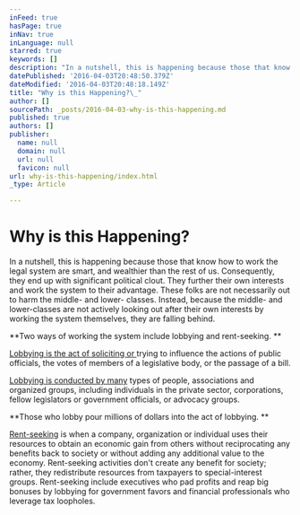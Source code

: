 ```yaml
---
inFeed: true
hasPage: true
inNav: true
inLanguage: null
starred: true
keywords: []
description: "In a nutshell, this is happening because those that know how to work the legal system are smart, and wealthier than the rest of us. Consequently, they end up with significant political clout. They further their own interests and work the system to their advantage. These folks are not necessarily out to harm the middle- and lower- classes. Instead, because the middle- and lower-classes are not actively looking out after their own interests by working the system themselves, they are falling behind.\_"
datePublished: '2016-04-03T20:48:50.379Z'
dateModified: '2016-04-03T20:48:18.149Z'
title: "Why is this Happening?\_"
author: []
sourcePath: _posts/2016-04-03-why-is-this-happening.md
published: true
authors: []
publisher:
  name: null
  domain: null
  url: null
  favicon: null
url: why-is-this-happening/index.html
_type: Article

---
```

# Why is this Happening? 

In a nutshell, this is happening because those that know how to work the legal system are smart, and wealthier than the rest of us. Consequently, they end up with significant political clout. They further their own interests and work the system to their advantage. These folks are not necessarily out to harm the middle- and lower- classes. Instead, because the middle- and lower-classes are not actively looking out after their own interests by working the system themselves, they are falling behind. 

**Two ways of working the system include lobbying and rent-seeking. **

[Lobbying is the act of soliciting or ][0]trying to influence the actions of public officials, the votes of members of a legislative body, or the passage of a bill. 

[Lobbying is conducted by many][1] types of people, associations and organized groups, including individuals in the private sector, corporations, fellow legislators or government officials, or advocacy groups. 

**Those who lobby pour millions of dollars into the act of lobbying. 
**

[Rent-seeking][2] is when a company, organization or individual uses their resources to obtain an economic gain from others without reciprocating any benefits back to society or without adding any additional value to the economy. Rent-seeking activities don't create any benefit for society; rather, they redistribute resources from taxpayers to special-interest groups. Rent-seeking include executives who pad profits and reap big bonuses by lobbying for government favors and financial professionals who leverage tax loopholes.

[0]: http://t.umblr.com/redirect?z=http%3A%2F%2Fdictionary.reference.com%2Fbrowse%2Flobby%3Fs%3Dt&t=N2VlNGYxOGY1YjQwZjNlZTU1MmUxNmMyMjdhMDc0NjNmZDUwYzdkNSxUbU4zdWpESg%3D%3D
[1]: http://t.umblr.com/redirect?z=https%3A%2F%2Fen.wikipedia.org%2Fwiki%2FLobbying&t=YjZiYjgxZTcxNGJhODA0OWRjNjNmZDRlODUyNTMyZWZiYTRkNDk1NCxUbU4zdWpESg%3D%3D
[2]: http://t.umblr.com/redirect?z=http%3A%2F%2Fwww.investopedia.com%2Fterms%2Fr%2Frentseeking.asp&t=Yjc5YTRkZjI2YTY0MjY2ZWNkZGEzOTgwZTQyYzhiNjkyM2ZjODFlNSxUbU4zdWpESg%3D%3D